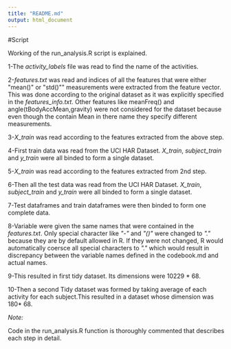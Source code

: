 ```yaml
---
title: "README.md"
output: html_document
---
```


#Script

Working of the run_analysis.R script is explained.

1-The *activity_labels* file was read to find the name of the activities.

2-*features.txt* was read and indices of all the features that were either "mean()" or "std()"" measurements were extracted from the feature vector. This was done according to the original dataset as it was explicitly specified in the *features_info.txt*. Other features like meanFreq() and angle(tBodyAccMean,gravity) were not considered for the dataset because even though the contain Mean in there name they specify different measurements.

3-*X_train* was read according to the features extracted from the above step.

4-First train data was read from the UCI HAR Dataset. *X_train*, *subject_train* and *y_train* were all binded to form a single dataset.

5-*X_train* was read according to the features extracted from 2nd step.

6-Then all the test data was read from the UCI HAR Dataset. *X_train*, *subject_train* and *y_train* were all binded to form a single dataset.

7-Test dataframes and train dataframes were then binded to form one complete data.

8-Variable were given the same names that were contained in the *features.txt*. Only special character like _"-"_ and _"()"_ were changed to _"."_ because they are by default allowed in R. If they were not changed, R would automatically coersce all special characters to _"."_ which would result in discrepancy between the variable names defined in the codebook.md and actual names.

9-This resulted in first tidy dataset. Its dimensions were 10229 * 68.

10-Then a second Tidy dataset was formed by taking average of each activity for each subject.This resulted in a dataset whose dimension was 180* 68.

*_Note:_*

Code in the run_analysis.R function is thoroughly commented that describes each step in detail.